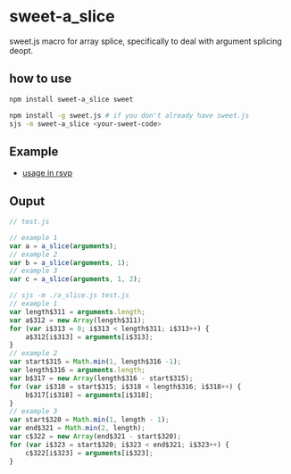 sweet-a_slice
=============

sweet.js macro for array splice, specifically to deal with argument splicing deopt.

how to use
----------

```sh
npm install sweet-a_slice sweet

npm install -g sweet.js # if you don't already have sweet.js
sjs -m sweet-a_slice <your-sweet-code>
```

Example
-------

* [usage in rsvp](https://github.com/tildeio/rsvp.js/commit/cddf7232546a9cf858524b75cde6f9edf72620a7)



Ouput
-----

```js
// test.js

// example 1
var a = a_slice(arguments);
// example 2
var b = a_slice(arguments, 1);
// example 3
var c = a_slice(arguments, 1, 2);
```

```js
// sjs -m ./a_slice.js test.js                                                                                                                                                                                                        !10130
// example 1
var length$311 = arguments.length;
var a$312 = new Array(length$311);
for (var i$313 = 0; i$313 < length$311; i$313++) {
    a$312[i$313] = arguments[i$313];
}
// example 2
var start$315 = Math.min(1, length$316 -1);
var length$316 = arguments.length;
var b$317 = new Array(length$316 - start$315);
for (var i$318 = start$315; i$318 < length$316; i$318++) {
    b$317[i$318] = arguments[i$318];
}
// example 3
var start$320 = Math.min(1, length - 1);
var end$321 = Math.min(2, length);
var c$322 = new Array(end$321 - start$320);
for (var i$323 = start$320; i$323 < end$321; i$323++) {
    c$322[i$323] = arguments[i$323];
}
```
